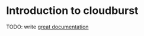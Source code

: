 # Introduction to cloudburst

TODO: write [great documentation](http://jacobian.org/writing/what-to-write/)
